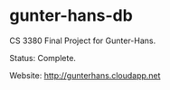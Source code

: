 # gunter-hans-db
CS 3380 Final Project for Gunter-Hans.

Status: Complete.

Website: http://gunterhans.cloudapp.net
